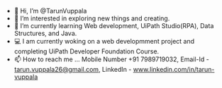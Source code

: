- 👋 Hi, I’m @TarunVuppala
- 👀 I’m interested in exploring new things and creating.
- 🌱 I’m currently learning Web development, UiPath Studio(RPA), Data Structures, and Java.
- 💻 I am currently woking on a web developmment project and completing UiPath Developer Foundation Course.
- 📫 How to reach me ... Mobile Number +91 7989719032, Email-Id - tarun.vuppala26@gmail.com, LinkedIn - www.linkedin.com/in/tarun-vuppala

<!---
TarunVuppala/TarunVuppala is a ✨ special ✨ repository because its `README.md` (this file) appears on your GitHub profile.
You can click the Preview link to take a look at your changes.
--->
